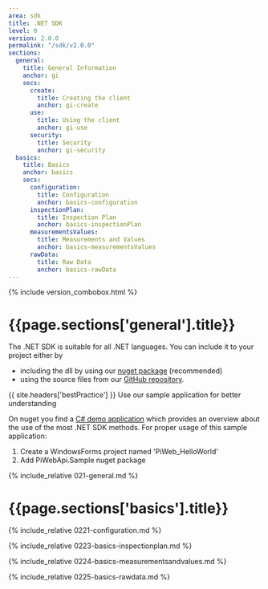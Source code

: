 ```yaml
---
area: sdk
title: .NET SDK
level: 0
version: 2.0.0
permalink: "/sdk/v2.0.0"
sections:
  general:
    title: General Information
    anchor: gi
    secs:
      create:
        title: Creating the client
        anchor: gi-create
      use:
        title: Using the client
        anchor: gi-use
      security:
        title: Security
        anchor: gi-security
  basics:
    title: Basics
    anchor: basics
    secs:
      configuration:
        title: Configuration
        anchor: basics-configuration
      inspectionPlan:
        title: Inspection Plan
        anchor: basics-inspectionPlan
      measurementsValues:
        title: Measurements and Values
        anchor: basics-measurementsValues
      rawData:
        title: Raw Data
        anchor: basics-rawData
---
```


{% include version_combobox.html %}

<h1 id="{{page.sections['general'].anchor}}">{{page.sections['general'].title}}</h1>

The .NET SDK is suitable for all .NET languages. You can include it to your project either by

- including the dll by using our [nuget package](https://www.nuget.org/packages/Zeiss.IMT.PiWebApi.Client/) (recommended)
- using the source files from our [GitHub repository](https://github.com/ZEISS-PiWeb/PiWeb-Api).

{{ site.headers['bestPractice'] }} Use our sample application for better understanding

On nuget you find a [C# demo application](https://www.nuget.org/packages/Zeiss.IMT.PiWebApi.Sample/) which provides an overview about the use of the most .NET SDK methods.
For proper usage of this sample application:

1. Create a WindowsForms project named 'PiWeb_HelloWorld'
2. Add PiWebApi.Sample nuget package

{% include_relative 021-general.md %}

<p class="dottedline" />

<h1 id="{{page.sections['basics'].anchor}}">{{page.sections['basics'].title}}</h1>

{% include_relative 0221-configuration.md %}

{% include_relative 0223-basics-inspectionplan.md %}

{% include_relative 0224-basics-measurementsandvalues.md %}

{% include_relative 0225-basics-rawdata.md %}